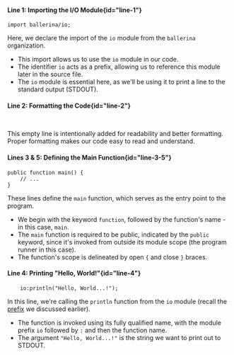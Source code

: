 
#### Line 1: Importing the I/O Module{id="line-1"}

```ballerina {linenos=table,linenostart=1}
import ballerina/io;
```

Here, we declare the import of the `io` module from the `ballerina` organization. 
- This import allows us to use the `io` module in our code.
- The identifier `io` acts as a prefix, allowing us to reference this module later in the source file.
- The `io` module is essential here, as we'll be using it to print a line to the standard output (STDOUT).

#### Line 2: Formatting the Code{id="line-2"}

```ballerina {linenos=table,linenostart=2}
 
```

This empty line is intentionally added for readability and better formatting. Proper formatting makes our code easy to read and understand.

#### Lines 3 & 5: Defining the Main Function{id="line-3-5"}

```ballerina {linenos=table,linenostart=3}
public function main() {
    // ...
}
```

These lines define the `main` function, which serves as the entry point to the program. 
- We begin with the keyword `function`, followed by the function's name - in this case, `main`.
- The `main` function is required to be public, indicated by the `public` keyword, since it's invoked from outside its module scope (the program runner in this case).
- The function's scope is delineated by open `{` and close `}` braces.

#### Line 4: Printing "Hello, World!"{id="line-4"}

```ballerina {linenos=table,linenostart=4}
    io:println("Hello, World...!");
```

In this line, we're calling the `println` function from the `io` module (recall the [prefix](#line-1) we discussed earlier). 
- The function is invoked using its fully qualified name, with the module prefix `io` followed by `:` and then the function name.
- The argument `"Hello, World...!"` is the string we want to print out to STDOUT.
